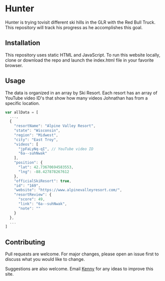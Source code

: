# Hunter
Hunter is trying tovisit different ski hills in the GLR with the Red Bull Truck. This repository will track his progress as he accomplishes this goal.

## Installation

This repository uses static HTML and JavaScript. To run this website locally, clone or download the repo and launch the index.html file in your favorite browser.

## Usage

The data is organized in an array by Ski Resort. Each resort has an array of YouTube video ID's that show how many videos Johnathan has from a specific location.

```javascript
var allData = [
  ...,
  {
    "resortName": "Alpine Valley Resort",
    "state": "Wisconsin",
    "region": "Midwest",
    "city": "East Troy",
    "videos": [
      "jpFaLyNq-qI", // YouTube video ID
      "6a--suhNwak"
    ],
    "position": {
      "lat": 42.73670694583553,
      "lng": -88.427878267612
    },
    "officialSkiResort": true,
    "id": "169",
    "website": "https://www.alpinevalleyresort.com/",
    "resortReview": {
      "score": 49,
      "link": "6a--suhNwak",
      "note": ""
    }
  },
  ...
]
```

## Contributing
Pull requests are welcome. For major changes, please open an issue first to discuss what you would like to change.

Suggestions are also welcome. Email [Kenny](mailto:shellnut@gmail.com?subject=Buckhouse) for any ideas to improve this site.

